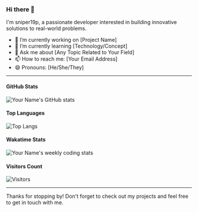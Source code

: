 ### Hi there 👋

I'm sniper19p, a passionate developer interested in building innovative solutions to real-world problems. 

- 🔭 I’m currently working on [Project Name]
- 🌱 I’m currently learning [Technology/Concept]
- 💬 Ask me about [Any Topic Related to Your Field]
- 📫 How to reach me: [Your Email Address]
- 😄 Pronouns: [He/She/They]

---

#### GitHub Stats

![Your Name's GitHub stats](https://github-readme-stats.vercel.app/api?username=sniper19p&show_icons=true&theme=radical)

#### Top Languages

![Top Langs](https://github-readme-stats.vercel.app/api/top-langs/?username=sniper19p&layout=compact&theme=radical)

#### Wakatime Stats

<!--START_SECTION:waka-->
![Your Name's weekly coding stats](https://github-readme-stats.vercel.app/api/wakatime?username=yourusername&layout=compact&theme=radical)
<!--END_SECTION:waka-->

#### Visitors Count

![Visitors](https://visitor-badge.glitch.me/badge?page_id=sniper19p.sniper19p)

---

Thanks for stopping by! Don't forget to check out my projects and feel free to get in touch with me.
